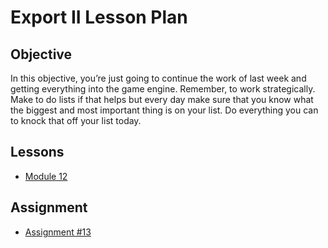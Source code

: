 # Export II Lesson Plan

<h2><span>Objective</span></h2>
<p>In this objective, you’re just going to continue the work of last week and getting everything into the game engine. Remember, to work strategically. Make to do lists if that helps but every day make sure that you know what the biggest and most important thing is on your list. Do everything you can to knock that off your list today.</p>
<h2>Lessons</h2>
<ul>
<li><a class="inline_disabled" href="https://www.vertexschool.com/products/character-creation-for-games-in-unreal-engine-5-2/categories/2150875349/posts/2160188416" target="_blank">Module 12</a></li>
</ul>
<h2>Assignment</h2>
<ul>
<li><a title="Assignment #9: Export II" href="https://vertexschool.instructure.com/courses/285/assignments/2448" data-api-endpoint="https://vertexschool.instructure.com/api/v1/courses/285/assignments/2448" data-api-returntype="Assignment">Assignment #13</a></li>
</ul>
<p>&nbsp;</p>
<p>&nbsp;</p>
